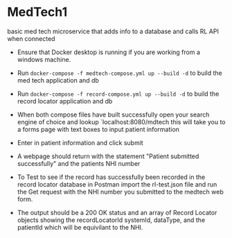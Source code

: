 # MedTech1
basic med tech microservice that adds info to a database and calls RL API when connected 

* Ensure that Docker desktop is running if you are working from a windows machine.
* Run `docker-compose -f medtech-compose.yml up --build -d` to build the med tech application and db
* Run `docker-compose -f record-compose.yml up --build -d` to build the record locator application and db
* When both compose files have built successfully open your search engine of choice and lookup `localhost:8080/mdtech this will take you to a forms page with text boxes to input patient information 
* Enter in patient information and click submit 
* A webpage should return with the statement "Patient submitted successfully" and the patients NHI number

* To Test to see if the record has successfully been recorded in the record locator database in Postman import the  rl-test.json file and run the Get request with the NHI number you submitted to the medtech web form.
* The output should be a 200 OK status and an array of Record Locator objects showing the recordLocatorId systemId, dataType, and the patientId which will be equivilant to the NHI.


